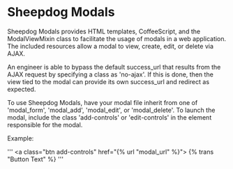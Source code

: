 Sheepdog Modals
===============

Sheepdog Modals provides HTML templates, CoffeeScript, and the ModalViewMixin
class to facilitate the usage of modals in a web application. The included
resources allow a modal to view, create, edit, or delete via AJAX.

An engineer is able to bypass the default success_url that results from the AJAX
request by specifying a class as 'no-ajax'. If this is done, then the view tied
to the modal can provide its own success_url and redirect as expected.

To use Sheepdog Modals, have your modal file inherit from one of 'modal_form',
'modal_add', 'modal_edit', or 'modal_delete'. To launch the modal, include the class 
'add-controls' or 'edit-controls' in the element responsible for the modal. 

Example:

'''
<a class="btn add-controls" href="{% url "modal_url" %}"><i class="icon-ok"></i> {% trans "Button Text" %}</a>
'''
